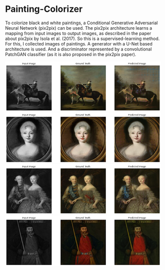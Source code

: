 # Painting-Colorizer

To colorize black and white paintings, a Conditional Generative Adversarial Neural Network (pix2pix) can be used. The pix2pix architecture learns a mapping from input images to output images, as described in the paper about pix2pix by Isola et al. (2017). So this is a supervised-learning method. For this, I collected images of paintings. A generator with a U-Net based architecture is used. And a discriminator represented by a convolutional PatchGAN classifier (as it is also proposed in the pix2pix paper).

<img src="doc/pc1.png"/>
<img src="doc/pc2.png"/>
<img src="doc/pc3.png"/>
<img src="doc/pc4.png"/>
